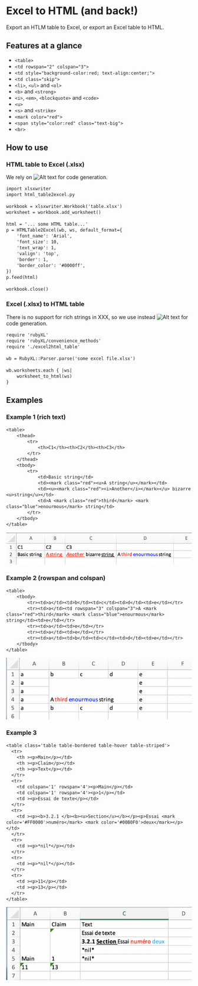 # Excel to HTML (and back!)

Export an HTLM table to Excel, or export an Excel table to HTML.

## Features at a glance

- `<table>`
- `<td rowspan="2" colspan="3">`
- `<td style="background-color:red; text-align:center;">`
- `<td class="skip">`
- `<li>`, `<ul>` and `<ol>`
- `<b>` and `<strong>` 
- `<i>`, `<em>`, `<blockquote>` and `<code>`
- `<u>` 
- `<s>` and `<strike>`
- `<mark color="red">`
- `<span style="color:red" class="text-big">` 
- `<br>`

## How to use

### HTML table to Excel (.xlsx)

We rely on ![Alt text](https://xlsxwriter.readthedocs.io/ "XLSXWriter") for code generation.

```
import xlsxwriter
import html_table2excel.py

workbook = xlsxwriter.Workbook('table.xlsx')
worksheet = workbook.add_worksheet()

html = '... some HTML table...'
p = HTMLTable2Excel(wb, ws, default_format={
    'font_name': 'Arial',
    'font_size': 10,
    'text_wrap': 1,
    'valign': 'top',
    'border': 1,
    'border_color': '#0000ff',
})                                                                
p.feed(html)

workbook.close()
```

### Excel (.xlsx) to HTML table

There is no support for rich strings in XXX, so we use instead ![Alt text](https://github.com/weshatheleopard/rubyXL "XLSXWriter") for code generation.

```
require 'rubyXL'
require 'rubyXL/convenience_methods'
require './excel2html_table'

wb = RubyXL::Parser.parse('some excel file.xlsx')

wb.worksheets.each { |ws|
    worksheet_to_html(ws)
}
```

## Examples

### Example 1 (rich text)

```
<table>
    <thead>
        <tr>
            <th>C1</th><th>C2</th><th>C3</th>
        </tr>
    </thead>
    <tbody>
        <tr>
            <td>Basic string</td>
            <td><mark class="red"><u>A string</u></mark></td>
            <td><u><mark class="red"><i>Another</i></mark></u> bizarre <u>string</u></td>
            <td>A <mark class="red">third</mark> <mark class="blue">enourmous</mark> string</td>
        </tr>
    </tbody>
</table>
```

![Alt text](example1.png?raw=true "Example 1")

### Example 2 (rowspan and colspan)

```
<table>
    <tbody>
        <tr><td>a</td><td>b</td><td>c</td><td>d</td><td>e</td></tr>
        <tr><td>a</td><td rowspan="3" colspan="3">A <mark class="red">third</mark> <mark class="blue">enourmous</mark> string</td><td>e</td></tr>
        <tr><td>a</td><td>e</td></tr>
        <tr><td>a</td><td>e</td></tr>
        <tr><td>a</td><td>b</td><td>c</td><td>d</td><td>e</td></tr>
    </tbody>
</table>
```

![Alt text](example2.png?raw=true "Example 2")

### Example 3

```
<table class='table table-bordered table-hover table-striped'>
  <tr>
    <th ><p>Main</p></td>
    <th ><p>Claim</p></td>
    <th ><p>Text</p></td>
  </tr>
  <tr>
    <td colspan='1' rowspan='4'><p>Main</p></td>
    <td colspan='1' rowspan='4'><p>1</p></td>
    <td ><p>Essai de texte</p></td>
  </tr>
  <tr>
    <td ><p><b>3.2.1 </b><b><u>Section</u></b></p><p>Essai <mark color='#FF0000'>numéro</mark> <mark color='#00B0F0'>deux</mark></p></td>
  </tr>
  <tr>
    <td ><p>*nil*</p></td>
  </tr>
  <tr>
    <td ><p>*nil*</p></td>
  </tr>
  <tr>
    <td ><p>11</p></td>
    <td ><p>13</p></td>
  </tr>
</table>
```

![Alt text](example3.png?raw=true "Example 3")

